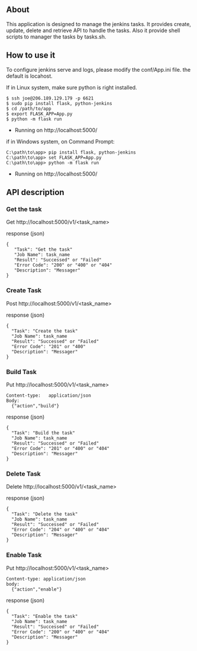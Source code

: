 ## About

This application is designed to manage the jenkins tasks. It provides create, update, delete and retrieve API to handle the tasks.
Also it provide shell scripts to manager the tasks by tasks.sh.

## How to use it
To configure jenkins serve and logs, please modify the conf/App.ini file. the default is locahost.

If in Linux system, make sure python is right installed.

    $ ssh joe@206.189.129.179 -p 6621
    $ sudo pip install flask, python-jenkins
    $ cd /path/to/app
    $ export FLASK_APP=App.py
    $ python -m flask run
 * Running on http://localhost:5000/

if in Windows system, on Command Prompt:

    C:\path\to\app> pip install flask, python-jenkins
    C:\path\to\app> set FLASK_APP=App.py
    C:\path\to\app> python -m flask run
 * Running on http://localhost:5000/

## API description

### Get the task
Get http://localhost:5000/v1/<task_name>

response (json)

    {
       "Task": "Get the task"
       "Job Name": task_name
       "Result": "Successed" or "Failed"
       "Error Code": "200" or "400" or "404"
       "Description": "Messager"
    }

### Create Task
Post http://localhost:5000/v1/<task_name>

response (json)

    {
      "Task": "Create the task"
      "Job Name": task_name
      "Result": "Successed" or "Failed"
      "Error Code": "201" or "400"
      "Description": "Messager"
    }

### Build Task
Put http://localhost:5000/v1/<task_name>

    Content-type:   application/json
    Body:
      {"action","build"}

response (json)

    {
      "Task": "Build the task"
      "Job Name": task_name
      "Result": "Successed" or "Failed"
      "Error Code": "201" or "400" or "404"
      "Description": "Messager"
    }

### Delete Task
Delete http://localhost:5000/v1/<task_name>

response (json)

    {
      "Task": "Delete the task"
      "Job Name": task_name
      "Result": "Successed" or "Failed"
      "Error Code": "204" or "400" or "404"
      "Description": "Messager"
    }


### Enable Task
Put http://localhost:5000/v1/<task_name>

    Content-type: application/json
    body:
      {"action","enable"}
response (json)

    {
      "Task": "Enable the task"
      "Job Name": task_name
      "Result": "Successed" or "Failed"
      "Error Code": "200" or "400" or "404"
      "Description": "Messager"
    }

